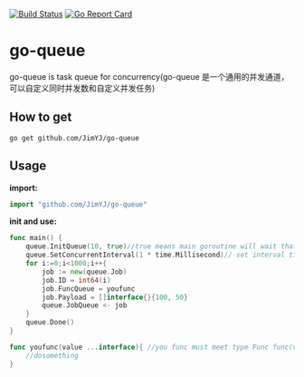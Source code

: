[![Build Status](https://travis-ci.org/JimYJ/go-queue.svg?branch=master)](https://travis-ci.org/JimYJ/go-queue)
[![Go Report Card](https://goreportcard.com/badge/github.com/JimYJ/go-queue)](https://goreportcard.com/report/github.com/JimYJ/go-queue)

# go-queue
go-queue is task queue for concurrency(go-queue 是一个通用的并发通道，可以自定义同时并发数和自定义并发任务)

## How to get

```
go get github.com/JimYJ/go-queue
```

## Usage

**import:**

```go
import "github.com/JimYJ/go-queue"
```

**init and use:**

```go
func main() {
    queue.InitQueue(10, true)//true means main goroutine will wait that all queue done 
    queue.SetConcurrentInterval(1 * time.Millisecond)// set interval time for each concurrent， default 0
    for i:=0;i<1000;i++{
        job := new(queue.Job)
        job.ID = int64(i)
        job.FuncQueue = youfunc
        job.Payload = []interface{}{100, 50}
        queue.JobQueue <- job
    }
    queue.Done()
}

func youfunc(value ...interface){ //you func must meet type Func func(value ...interface{})
    //dosomething
}
```
